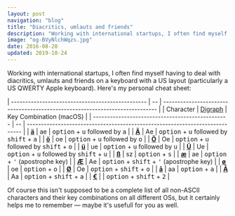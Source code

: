 ```yaml
---
layout: post
navigation: "blog"
title: "Diacritics, umlauts and friends"
description: "Working with international startups, I often find myself having to deal with diacritics, umlauts and friends on a keyboard with a US layout."
image: "og-BVyNlchWqzs.jpg"
date: 2016-08-20
updated: 2019-10-24
---
```


Working with international startups, I often find myself having to deal with diacritics, umlauts and friends on a keyboard with a US layout (particularly a US QWERTY Apple keyboard). Here's my personal cheat sheet:

| ------------------------------------------------ | -- | ---------------------------------------------------------------------------- |
| Character                                 | [Digraph](https://en.wikipedia.org/wiki/Digraph_(orthography)) | Key Combination (macOS) |
| ------------------------------------------------ | -- | ---------------------------------------------------------------------------- |
| [**ä**](https://en.wikipedia.org/wiki/%C3%84)    | ae | <kbd>option</kbd> + <kbd>u</kbd> followed by <kbd>a</kbd>                    |
| [**Ä**](https://en.wikipedia.org/wiki/%C3%84)    | Ae | <kbd>option</kbd> + <kbd>u</kbd> followed by <kbd>shift</kbd> + <kbd>a</kbd> |
| [**ö**](https://en.wikipedia.org/wiki/%C3%96)    | oe | <kbd>option</kbd> + <kbd>u</kbd> followed by <kbd>o</kbd>                    |
| [**Ö**](https://en.wikipedia.org/wiki/%C3%96)    | Oe | <kbd>option</kbd> + <kbd>u</kbd> followed by <kbd>shift</kbd> + <kbd>o</kbd> |
| [**ü**](https://en.wikipedia.org/wiki/%C3%9C)    | ue | <kbd>option</kbd> + <kbd>u</kbd> followed by <kbd>u</kbd>                    |
| [**Ü**](https://en.wikipedia.org/wiki/%C3%9C)    | Ue | <kbd>option</kbd> + <kbd>u</kbd> followed by <kbd>shift</kbd> + <kbd>u</kbd> |
| [**ß**](https://en.wikipedia.org/wiki/%C3%9F)    | sz | <kbd>option</kbd> + <kbd>s</kbd>                                             |
| [**æ**](https://en.wikipedia.org/wiki/%C3%86)    | ae | <kbd>option</kbd> + <kbd>'</kbd> (apostrophe key)                            |
| [**Æ**](https://en.wikipedia.org/wiki/%C3%86)    | Ae | <kbd>option</kbd> + <kbd>shift</kbd> + <kbd>'</kbd> (apostrophe key)         |
| [**ø**](https://en.wikipedia.org/wiki/%C3%98)    | oe | <kbd>option</kbd> + <kbd>o</kbd>                                             |
| [**Ø**](https://en.wikipedia.org/wiki/%C3%98)    | Oe | <kbd>option</kbd> + <kbd>shift</kbd> + <kbd>o</kbd>                          |
| [**å**](https://en.wikipedia.org/wiki/%C3%85)    | aa | <kbd>option</kbd> + <kbd>a</kbd>                                             |
| [**Å**](https://en.wikipedia.org/wiki/%C3%85)    | Aa | <kbd>option</kbd> + <kbd>shift</kbd> + <kbd>a</kbd>                          |
| [**€**](https://en.wikipedia.org/wiki/Euro_sign) |    | <kbd>option</kbd> + <kbd>shift</kbd> + <kbd>2</kbd>                          |

Of course this isn't supposed to be a complete list of all non-ASCII characters and their key combinations on all different OSs, but it certainly helps me to remember — maybe it's usefull for you as well.
